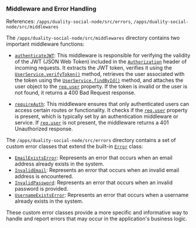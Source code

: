 ### Middleware and Error Handling

References: `/apps/duality-social-node/src/errors`, `/apps/duality-social-node/src/middlewares`

The `/apps/duality-social-node/src/middlewares` directory contains two important middleware functions:

- [`authenticateJWT`](/apps/duality-social-node/src/middlewares/authenticateJwt.ts#L4): This middleware is responsible for verifying the validity of the JWT (JSON Web Token) included in the [`Authorization`](/apps/duality-social-node/src/fetch.ts#L17) header of incoming requests. It extracts the JWT token, verifies it using the [`UserService.verifyToken()`](/apps/duality-social-node/src/middlewares/authenticateJwt.ts#L12) method, retrieves the user associated with the token using the [`UserService.findById()`](/apps/duality-social-node/src/middlewares/authenticateJwt.ts#L13) method, and attaches the user object to the [`req.user`](/apps/duality-social-node/src/services/feed.ts#L16) property. If the token is invalid or the user is not found, it returns a 400 Bad Request response.

- [`requireAuth`](/apps/duality-social-node/src/middlewares/requireAuth.ts#L3): This middleware ensures that only authenticated users can access certain routes or functionality. It checks if the [`req.user`](/apps/duality-social-node/src/services/feed.ts#L16) property is present, which is typically set by an authentication middleware or service. If [`req.user`](/apps/duality-social-node/src/services/feed.ts#L16) is not present, the middleware returns a 401 Unauthorized response.

The `/apps/duality-social-node/src/errors` directory contains a set of custom error classes that extend the built-in [`Error`](/apps/duality-social-node/src/services/feed.ts#L17) class:

- [`EmailExistsError`](/apps/duality-social-node/src/errors/emailExists.ts#L1): Represents an error that occurs when an email address already exists in the system.
- [`InvalidEmail`](/apps/duality-social-node/src/errors/invalidEmail.ts#L1): Represents an error that occurs when an invalid email address is encountered.
- [`InvalidPassword`](/apps/duality-social-node/src/errors/invalidPassword.ts#L1): Represents an error that occurs when an invalid password is provided.
- [`UsernameExistsError`](/apps/duality-social-node/src/errors/usernameExists.ts#L1): Represents an error that occurs when a username already exists in the system.

These custom error classes provide a more specific and informative way to handle and report errors that may occur in the application's business logic.
